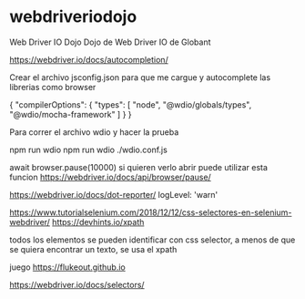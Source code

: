 # webdriveriodojo
Web Driver IO Dojo
Dojo de Web Driver IO de Globant 


https://webdriver.io/docs/autocompletion/


Crear el archivo  jsconfig.json    para que me cargue y autocomplete las librerias como browser

{
    "compilerOptions": {
        "types": [
            "node",
            "@wdio/globals/types",
            "@wdio/mocha-framework"
        ]
    }
}


Para correr el archivo wdio y hacer la prueba

npm run wdio
npm run wdio ./wdio.conf.js




await browser.pause(10000)
si quieren verlo abrir puede utilizar esta funcion
https://webdriver.io/docs/api/browser/pause/



https://webdriver.io/docs/dot-reporter/
logLevel: 'warn'




https://www.tutorialselenium.com/2018/12/12/css-selectores-en-selenium-webdriver/
https://devhints.io/xpath



todos los elementos se pueden identificar con css selector, a menos de que se quiera encontrar un texto, se usa el xpath

juego
https://flukeout.github.io

https://webdriver.io/docs/selectors/
